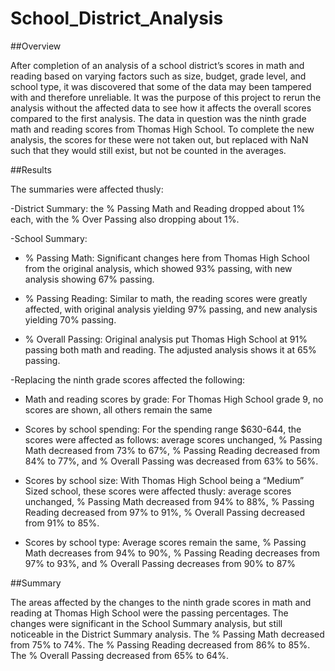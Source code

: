 # School_District_Analysis

##Overview

After completion of an analysis of a school district’s scores in math and reading based on varying factors such as size, budget, grade level, and school type, it was discovered that some of the data may been tampered with and therefore unreliable. It was the purpose of this project to rerun the analysis without the affected data to see how it affects the overall scores compared to the first analysis.
The data in question was the ninth grade math and reading scores from Thomas High School. To complete the new analysis, the scores for these were not taken out, but replaced with NaN such that they would still exist, but not be counted in the averages.

##Results

The summaries were affected thusly:

-District Summary: the % Passing Math and Reading dropped about 1% each, with the % Over Passing also dropping about 1%.

-School Summary:
 - % Passing Math: Significant changes here from Thomas High School from the original analysis, which showed 93% passing, with new analysis showing 67% passing.
 
 - % Passing Reading: Similar to math, the reading scores were greatly affected, with original analysis yielding 97% passing, and new analysis yielding 70% passing.
 
 - % Overall Passing: Original analysis put Thomas High School at 91% passing both math and reading. The adjusted analysis shows it at 65% passing. 
 
-Replacing the ninth grade scores affected the following:

 - Math and reading scores by grade: For Thomas High School grade 9, no scores are shown, all others remain the same
 
 - Scores by school spending: For the spending range $630-644, the scores were affected as follows: average scores unchanged, % Passing Math decreased from 73% to 67%, % Passing Reading decreased from 84% to 77%, and % Overall Passing was decreased from 63% to 56%.
 
 - Scores by school size: With Thomas High School being a “Medium” Sized school, these scores were affected thusly: average scores unchanged, % Passing Math decreased from 94% to 88%, % Passing Reading decreased from 97% to 91%, % Overall Passing decreased from 91% to 85%.
 
 - Scores by school type: Average scores remain the same, % Passing Math decreases from 94% to 90%, % Passing Reading decreases from 97% to 93%, and % Overall Passing decreases from 90% to 87%

##Summary

The areas affected by the changes to the ninth grade scores in math and reading at Thomas High School were the passing percentages. The changes were significant in the School Summary analysis, but still noticeable in the District Summary analysis. The % Passing Math decreased from 75% to 74%. The % Passing Reading decreased from 86% to 85%. The % Overall Passing decreased from 65% to 64%.
